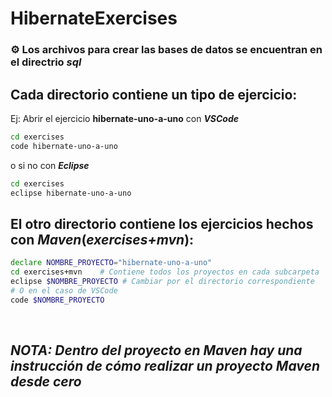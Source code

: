 # HibernateExercises

### :gear: Los archivos para crear las bases de datos se encuentran en el directrio _sql_

## Cada directorio contiene un tipo de ejercicio:
Ej: Abrir el ejercicio __hibernate-uno-a-uno__ con ___VSCode___
```bash
cd exercises
code hibernate-uno-a-uno
```
o si no con ___Eclipse___
```bash
cd exercises
eclipse hibernate-uno-a-uno
```

## El otro directorio contiene los ejercicios hechos con ___Maven___(_exercises+mvn_):

```bash
declare NOMBRE_PROYECTO="hibernate-uno-a-uno"
cd exercises+mvn    # Contiene todos los proyectos en cada subcarpeta
eclipse $NOMBRE_PROYECTO # Cambiar por el directorio correspondiente
# O en el caso de VSCode
code $NOMBRE_PROYECTO
```
<br>

## _NOTA: Dentro del proyecto en Maven hay una instrucción de cómo realizar un proyecto Maven desde cero_
